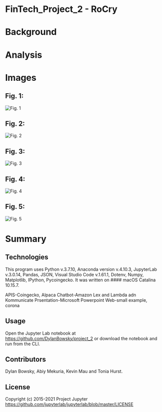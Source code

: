 # FinTech_Project_2 - RoCry 

# Background


# Analysis




# Images

## Fig. 1: 

![Fig. 1](https://github.com/)

## Fig. 2: 

![Fig. 2](https://github.com/)

## Fig. 3: 

![Fig. 3](https://github.com/)
## Fig. 4: 

![Fig. 4](https://github.com/)
## Fig. 5: 

![Fig. 5](https://github.com/)

# Summary




## Technologies

This program uses Python v.3.7.10, Anaconda version v.4.10.3, JupyterLab v.3.0.14, Pandas, JSON, Visual Studio Code v.1.61.1, Dotenv, Numpy, Matplotlib, IPython, Pycoingecko. It was written on #### macOS Catalina 10.15.7. 

APIS-Coingecko, Alpaca
Chatbot-Amazon Lex and Lambda adn Kommunicate 
Prsentation-Microsoft Powerpoint
Web-small example, corona


## Usage

Open the Jupyter Lab notebook at https://github.com/DylanBowsky/project_2 or download the notebook and run from the CLI.

## Contributors

Dylan Bowsky, Abiy Mekuria, Kevin Mau and Tonia Hurst.

## License
Copyright (c) 2015-2021 Project Jupyter https://github.com/jupyterlab/jupyterlab/blob/master/LICENSE



